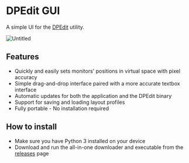 # DPEdit GUI
A simple UI for the [DPEdit](https://github.com/programmer2514/DPEdit) utility.

![Untitled](https://user-images.githubusercontent.com/43104632/198684389-6fd01201-dc41-445f-9cf3-4081eb311e55.png)

## Features
* Quickly and easily sets monitors' positions in virtual space with pixel accuracy
* Simple drag-and-drop interface paired with a more accurate textbox interface
* Automatic updates for both the application and the DPEdit binary
* Support for saving and loading layout profiles
* Fully portable - No installation required

## How to install
* Make sure you have Python 3 installed on your device
* Download and run the all-in-one downloader and executable from the [releases](https://github.com/programmer2514/DPEdit-GUI/releases/latest) page
